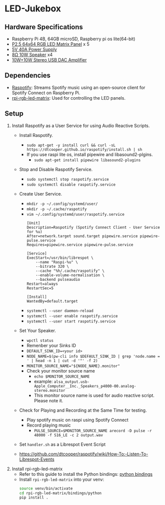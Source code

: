 # LED-Jukebox

## Hardware Specifications
- Raspberry Pi 4B, 64GB microSD, Raspberry pi os lite(64-bit)
- [P2.5 64x64 RGB LED Matrix Panel](https://www.amazon.co.jp/dp/B07PK5J21V?ref_=ppx_hzsearch_conn_dt_b_fed_asin_title_2&th=1) x 5    
- [5V 40A Power Supply](https://www.amazon.co.jp/dp/B0B74KV3BB?ref_=ppx_hzsearch_conn_dt_b_fed_asin_title_1&th=1)
- [8Ω 10W Speaker](https://akizukidenshi.com/catalog/g/g116600/) x4
- [10W+10W Stereo USB DAC Amplifier](https://akizukidenshi.com/catalog/g/g102404/)


## Dependencies
- [Raspotify](https://github.com/dtcooper/raspotify): Streams Spotify music using an open-source client for Spotify Connect on Raspberry Pi.
- [rpi-rgb-led-matrix](https://github.com/hzeller/rpi-rgb-led-matrix): Used for controlling the LED panels.

## Setup
1. Install Raspotify as a User Service for using Audio Reactive Scripts.
    - Install Raspotify.
        - `sudo apt-get -y install curl && curl -sL https://dtcooper.github.io/raspotify/install.sh | sh`
        - If you use raspi lite os, install pipewire and libasound2-plgins.
            - `sudo apt-get install pipewire libasound2-plugins`
    - Stop and Disable Raspotify Service.
        - `sudo systemctl stop raspotify.service`
        - `sudo systemctl disable raspotify.service`
    - Create User Service.
        - `mkdir -p ~/.config/systemd/user/`
        - `mkdir -p ~/.cache/raspotify`
        - `vim ~/.config/systemd/user/raspotify.service`
            ```
            [Unit]
            Description=Raspotify (Spotify Connect Client - User Service for %u)
            After=network.target sound.target pipewire.service pipewire-pulse.service
            Requires=pipewire.service pipewire-pulse.service
            
            [Service]
            ExecStart=/usr/bin/librespot \
                --name "Raspi-%u" \
                --bitrate 320 \
                --cache "%h/.cache/raspotify" \
                --enable-volume-normalisation \
                --backend pulseaudio
            Restart=always
            RestartSec=5
            
            [Install]
            WantedBy=default.target
            ```
        - `systemctl --user daemon-reload`
        - `systemctl --user enable raspotify.service`
        - `systemctl --user start raspotify.service`
    - Set Your Speaker.
        - `wpctl status`
        - Remenber your Sinks ID
        - `DEFAULT_SINK_ID=<your id>`
        - `NODE_NAME=$(pw-cli info $DEFAULT_SINK_ID | grep 'node.name = ' | head -n 1 | cut -d '"' -f 2)`
        - `MONITOR_SOURCE_NAME="${NODE_NAME}.monitor"`
        - Check your monitor source name
            - `echo $MONITOR_SOURCE_NAME`
            - example: `alsa_output.usb-Apple_Computer__Inc._Speakers_p4000-00.analog-stereo.monitor`
            - This monitor source name is used for audio reactive script. Please note it.
    - Check for Playing and Recording at the Same Time for testing.
        - Play spotify music on raspi using Spotify Connect
        - Record playing music
            - `PULSE_SOURCE=$MONITOR_SOURCE_NAME arecord -D pulse -r 48000 -f S16_LE -c 2 output.wav`
        
    - Set `handler.sh` as a Librespot Event Script
    - https://github.com/dtcooper/raspotify/wiki/How-To:-Listen-To-Librespot-Events
2. Install rpi-rgb-led-matrix
    - Refer to this guide to install the Python bindings: [python bindings](https://github.com/hzeller/rpi-rgb-led-matrix/tree/master/bindings/python)
    - Install `rpi-rgb-led-matrix` into your venv:
        ```bash
        source venv/bin/activate
        cd rpi-rgb-led-matrix/bindings/python
        pip install .
        ```

